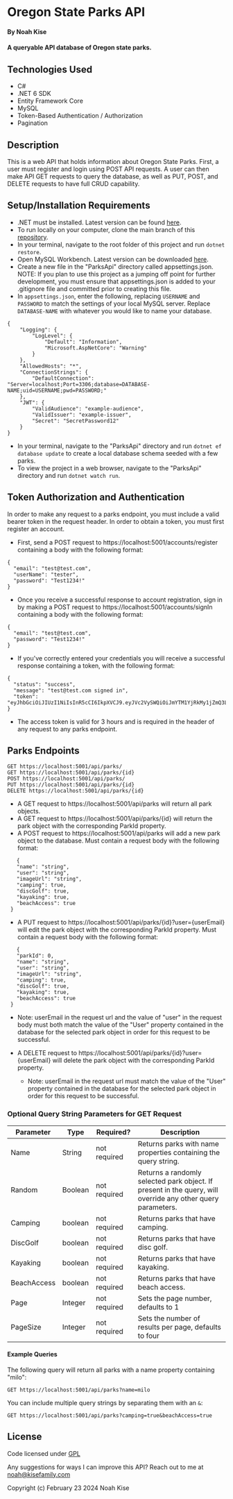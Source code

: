 # Oregon State Parks API

#### By Noah Kise

#### A queryable API database of Oregon state parks.

## Technologies Used

* C#
* .NET 6 SDK
* Entity Framework Core
* MySQL
* Token-Based Authentication / Authorization
* Pagination

## Description

This is a web API that holds information about Oregon State Parks. First, a user must register and login using POST API requests. A user can then make API GET requests to query the database, as well as PUT, POST, and DELETE requests to have full CRUD capability.

## Setup/Installation Requirements

* .NET must be installed. Latest version can be found [here](https://dotnet.microsoft.com/en-us/).
* To run locally on your computer, clone the main branch of this [repository](https://github.com/NoahKise/parks-api).
* In your terminal, navigate to the root folder of this project and run `dotnet restore`.
* Open MySQL Workbench. Latest version can be downloaded [here](https://dev.mysql.com/downloads/workbench/).
* Create a new file in the "ParksApi" directory called appsettings.json. NOTE: If you plan to use this project as a jumping off point for further development, you must ensure that appsettings.json is added to your .gitignore file and committed prior to creating this file.
* In `appsettings.json`, enter the following, replacing `USERNAME` and `PASSWORD` to match the settings of your local MySQL server. Replace `DATABASE-NAME` with whatever you would like to name your database.
  
```
{
    "Logging": {
        "LogLevel": {
            "Default": "Information",
            "Microsoft.AspNetCore": "Warning"
        }
    },
    "AllowedHosts": "*",
    "ConnectionStrings": {
        "DefaultConnection": "Server=localhost;Port=3306;database=DATABASE-NAME;uid=USERNAME;pwd=PASSWORD;"
    },
    "JWT": {
        "ValidAudience": "example-audience",
        "ValidIssuer": "example-issuer",
        "Secret": "SecretPassword12"
    }
}
```
* In your terminal, navigate to the "ParksApi" directory and run `dotnet ef database update` to create a local database schema seeded with a few parks.
* To view the project in a web browser, navigate to the "ParksApi" directory and run `dotnet watch run`.

## Token Authorization and Authentication

In order to make any request to a parks endpoint, you must include a valid bearer token in the request header. In order to obtain a token, you must first register an account.

* First, send a POST request to https://localhost:5001/accounts/register containing a body with the following format:
```
{
  "email": "test@test.com",
  "userName": "tester",
  "password": "Test1234!"
}
```
* Once you receive a successful response to account registration, sign in by making a POST request to https://localhost:5001/accounts/signIn containing a body with the following format:
```
{
  "email": "test@test.com",
  "password": "Test1234!"
}
```
* If you've correctly entered your credentials you will receive a successful response containing a token, with the following format:
```
{
  "status": "success",
  "message": "test@test.com signed in",
  "token": "eyJhbGciOiJIUzI1NiIsInR5cCI6IkpXVCJ9.eyJVc2VySWQiOiJmYTM1YjRkMy1jZmQ3LTQxOWItODVjYi1kMGE4MWVhMjFmY2EiLCJleHAiOjE3MDg3MzQ0MzEsImlzcyI6ImV4YW1wbGUtaXNzdWVyIiwiYXVkIjoiZXhhbXBsZS1hdWRpZW5jZSJ9.Ah9YlqCnb9fyk7W36FvAgYcreuLqHITPpE0ZMfwH4lM"
}
```
* The access token is valid for 3 hours and is required in the header of any request to any parks endpoint.

## Parks Endpoints

```
GET https://localhost:5001/api/parks/
GET https://localhost:5001/api/parks/{id}
POST https://localhost:5001/api/parks/
PUT https://localhost:5001/api/parks/{id}
DELETE https://localhost:5001/api/parks/{id}
```

 -   A GET request to https://localhost:5001/api/parks will return all park objects.
 -   A GET request to https://localhost:5001/api/parks/{id} will return the park object with the corresponding ParkId property.
 -   A POST request to https://localhost:5001/api/parks will add a new park object to the database. Must contain a request body with the following format:
 ```
    {
    "name": "string",
    "user": "string",
    "imageUrl": "string",
    "camping": true,
    "discGolf": true,
    "kayaking": true,
    "beachAccess": true
  }
  ```
 -   A PUT request to https://localhost:5001/api/parks/{id}?user={userEmail} will edit the park object with the corresponding ParkId property. Must contain a request body with the following format:
 ```
    {
    "parkId": 0,
    "name": "string",
    "user": "string",
    "imageUrl": "string",
    "camping": true,
    "discGolf": true,
    "kayaking": true,
    "beachAccess": true
  }
  ```
 -   Note: userEmail in the request url and the value of "user" in the request body must both match the value of the "User" property contained in the database for the selected park object in order for this request to be successful.

 -   A DELETE request to https://localhost:5001/api/parks/{id}?user={userEmail} will delete the park object with the corresponding ParkId property.
      * Note: userEmail in the request url must match the value of the "User" property contained in the database for the selected park object in order for this request to be successful.

### Optional Query String Parameters for GET Request
| Parameter   | Type        |  Required?    | Description |
| ----------- | ----------- | -----------  | ----------- |
| Name     | String      | not required | Returns parks with name properties containing the query string. |
| Random        | Boolean      | not required | Returns a randomly selected park object. If present in the query, will override any other query parameters. |
| Camping  | boolean      | not required | Returns parks that have camping. |
| DiscGolf  | boolean      | not required | Returns parks that have disc golf. |
| Kayaking  | boolean      | not required | Returns parks that have kayaking. |
| BeachAccess  | boolean      | not required | Returns parks that have beach access. |
| Page  | Integer      | not required | Sets the page number, defaults to 1 |
| PageSize | Integer | not required | Sets the number of results per page, defaults to four |

#### Example Queries

The following query will return all parks with a name property containing "milo":

```
GET https://localhost:5001/api/parks?name=milo
```
You can include multiple query strings by separating them with an `&`:

```
GET https://localhost:5001/api/parks?camping=true&beachAccess=true
```
## License

Code licensed under [GPL](LICENSE.txt)

Any suggestions for ways I can improve this API? Reach out to me at noah@kisefamily.com

Copyright (c) February 23 2024 Noah Kise